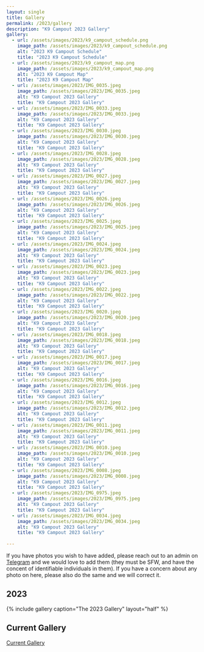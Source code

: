 ```yaml
---
layout: single
title: Gallery
permalink: /2023/gallery
description: "K9 Campout 2023 Gallery"
gallery:
  - url: /assets/images/2023/k9_campout_schedule.png
    image_path: /assets/images/2023/k9_campout_schedule.png
    alt: "2023 K9 Campout Schedule"
    title: "2023 K9 Campout Schedule"
  - url: /assets/images/2023/k9_campout_map.png
    image_path: /assets/images/2023/k9_campout_map.png
    alt: "2023 K9 Campout Map"
    title: "2023 K9 Campout Map"
  - url: /assets/images/2023/IMG_0035.jpeg
    image_path: /assets/images/2023/IMG_0035.jpeg
    alt: "K9 Campout 2023 Gallery"
    title: "K9 Campout 2023 Gallery"  
  - url: /assets/images/2023/IMG_0033.jpeg
    image_path: /assets/images/2023/IMG_0033.jpeg
    alt: "K9 Campout 2023 Gallery"
    title: "K9 Campout 2023 Gallery"
  - url: /assets/images/2023/IMG_0030.jpeg
    image_path: /assets/images/2023/IMG_0030.jpeg
    alt: "K9 Campout 2023 Gallery"
    title: "K9 Campout 2023 Gallery"
  - url: /assets/images/2023/IMG_0028.jpeg
    image_path: /assets/images/2023/IMG_0028.jpeg
    alt: "K9 Campout 2023 Gallery"
    title: "K9 Campout 2023 Gallery"
  - url: /assets/images/2023/IMG_0027.jpeg
    image_path: /assets/images/2023/IMG_0027.jpeg
    alt: "K9 Campout 2023 Gallery"
    title: "K9 Campout 2023 Gallery"
  - url: /assets/images/2023/IMG_0026.jpeg
    image_path: /assets/images/2023/IMG_0026.jpeg
    alt: "K9 Campout 2023 Gallery"
    title: "K9 Campout 2023 Gallery"
  - url: /assets/images/2023/IMG_0025.jpeg
    image_path: /assets/images/2023/IMG_0025.jpeg
    alt: "K9 Campout 2023 Gallery"
    title: "K9 Campout 2023 Gallery"
  - url: /assets/images/2023/IMG_0024.jpeg
    image_path: /assets/images/2023/IMG_0024.jpeg
    alt: "K9 Campout 2023 Gallery"
    title: "K9 Campout 2023 Gallery"
  - url: /assets/images/2023/IMG_0023.jpeg
    image_path: /assets/images/2023/IMG_0023.jpeg
    alt: "K9 Campout 2023 Gallery"
    title: "K9 Campout 2023 Gallery"
  - url: /assets/images/2023/IMG_0022.jpeg
    image_path: /assets/images/2023/IMG_0022.jpeg
    alt: "K9 Campout 2023 Gallery"
    title: "K9 Campout 2023 Gallery"
  - url: /assets/images/2023/IMG_0020.jpeg
    image_path: /assets/images/2023/IMG_0020.jpeg
    alt: "K9 Campout 2023 Gallery"
    title: "K9 Campout 2023 Gallery"
  - url: /assets/images/2023/IMG_0018.jpeg
    image_path: /assets/images/2023/IMG_0018.jpeg
    alt: "K9 Campout 2023 Gallery"
    title: "K9 Campout 2023 Gallery"
  - url: /assets/images/2023/IMG_0017.jpeg
    image_path: /assets/images/2023/IMG_0017.jpeg
    alt: "K9 Campout 2023 Gallery"
    title: "K9 Campout 2023 Gallery"
  - url: /assets/images/2023/IMG_0016.jpeg
    image_path: /assets/images/2023/IMG_0016.jpeg
    alt: "K9 Campout 2023 Gallery"
    title: "K9 Campout 2023 Gallery"
  - url: /assets/images/2023/IMG_0012.jpeg
    image_path: /assets/images/2023/IMG_0012.jpeg
    alt: "K9 Campout 2023 Gallery"
    title: "K9 Campout 2023 Gallery"
  - url: /assets/images/2023/IMG_0011.jpeg
    image_path: /assets/images/2023/IMG_0011.jpeg
    alt: "K9 Campout 2023 Gallery"
    title: "K9 Campout 2023 Gallery"
  - url: /assets/images/2023/IMG_0010.jpeg
    image_path: /assets/images/2023/IMG_0010.jpeg
    alt: "K9 Campout 2023 Gallery"
    title: "K9 Campout 2023 Gallery"
  - url: /assets/images/2023/IMG_0008.jpeg
    image_path: /assets/images/2023/IMG_0008.jpeg
    alt: "K9 Campout 2023 Gallery"
    title: "K9 Campout 2023 Gallery"
  - url: /assets/images/2023/IMG_0975.jpeg
    image_path: /assets/images/2023/IMG_0975.jpeg
    alt: "K9 Campout 2023 Gallery"
    title: "K9 Campout 2023 Gallery"
  - url: /assets/images/2023/IMG_0034.jpeg
    image_path: /assets/images/2023/IMG_0034.jpeg
    alt: "K9 Campout 2023 Gallery"
    title: "K9 Campout 2023 Gallery"
    
---
```


If you have photos you wish to have added, please reach out to an admin on [Telegram](/telegram) and we would love to add them (they must be SFW, and have the concent of identifiable individuals in them). If you have a concern about any photo on here, please also do the same and we will correct it.

## 2023
{% include gallery caption="The 2023 Gallery" layout="half" %}

## Current Gallery

[Current Gallery](/gallery)
